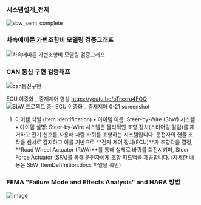 ### 시스템설계_전체
![sbw_semi_complete](https://github.com/user-attachments/assets/107f6f1b-5fe9-4412-a992-dd66a443cf6d)


### 차속에따른 가변조향비 모델링 검증그래프
![차속에따른 가변조향비 모델링 검증그래프](https://github.com/user-attachments/assets/62fb6b4b-4d4b-43c8-916b-a0468a7c2a7a)

### CAN 통신 구현 검증래프
![can통신구현](https://github.com/user-attachments/assets/b54a87a1-e397-42d8-a33b-05cedcce5dde)

ECU 이중화 _ 중재제어 영상
https://youtu.be/oTrxxru4FOQ
![SbW 프로젝트 중- ECU 이중화 _ 중재제어 0-21 screenshot](https://github.com/user-attachments/assets/be7e6c27-36bd-4c03-a00f-3b446a89b9e7)

1. 아이템 식별 (Item Identification)
•	아이템 이름: Steer-by-Wire (SbW) 시스템
•	아이템 설명: Steer-by-Wire 시스템은 물리적인 조향 장치(스티어링 칼럼)를 제거하고 전기 신호를 사용해 차량 바퀴를 조향하는 시스템입니다. 운전자의 핸들 조작을 센서로 감지하고 이를 기반으로 **전자 제어 장치(ECU)**가 조향각을 결정, **Road Wheel Actuator (RWA)**를 통해 실제로 바퀴를 회전시키며, Steer Force Actuator (SFA)를 통해 운전자에게 조향 피드백을 제공합니다.
(자세한 내용은 SbW_ItemDefifnition.docx 파일을 확인)

###  FEMA "Failure Mode and Effects Analysis" and HARA 방법
![image](https://github.com/user-attachments/assets/7fc601bd-8c09-4e87-898e-bf1c2e495c89)
